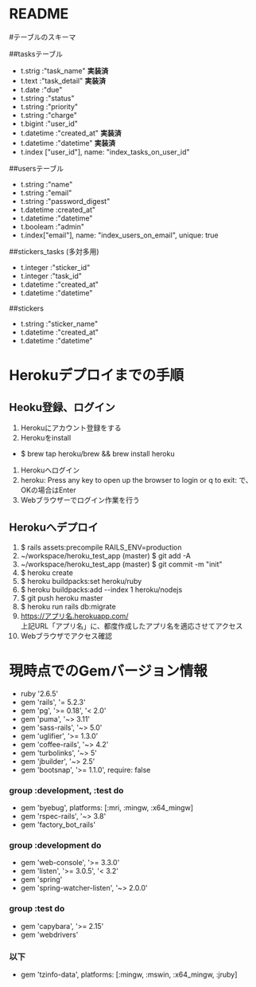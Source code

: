 # README
#テーブルのスキーマ

##tasksテーブル
  - t.strig :"task_name" **実装済**
  - t.text :"task_detail" **実装済**
  - t.date :"due"
  - t.string :"status"
  - t.string :"priority"
  - t.string :"charge"
  - t.bigint :"user_id"
  - t.datetime :"created_at" **実装済**
  - t.datetime :"datetime"  **実装済**
  - t.index ["user_id"], name: "index_tasks_on_user_id"

##usersテーブル
  - t.string :"name"
  - t.string :"email"
  - t.string :"password_digest"
  - t.datetime :created_at"
  - t.datetime :"datetime"
  - t.booleam :"admin"
  - t.index["email"], name: "index_users_on_email", unique: true

##stickers_tasks (多対多用)
  - t.integer :"sticker_id"
  - t.integer :"task_id"
  - t.datetime :"created_at"
  - t.datetime :"datetime"

##stickers
  - t.string :"sticker_name"
  - t.datetime :"created_at"
  - t.datetime :"datetime"


# Herokuデプロイまでの手順

## Heoku登録、ログイン
  1. Herokuにアカウント登録をする
  1. Herokuをinstall
   - $ brew tap heroku/brew && brew install heroku
  1. Herokuへログイン
  1. heroku: Press any key to open up the browser to login or q to exit: で、OKの場合はEnter
  1. Webブラウザーでログイン作業を行う

## Herokuへデプロイ
  1. $ rails assets:precompile RAILS_ENV=production  
  1. ~/workspace/heroku_test_app (master) $ git add -A
  1. ~/workspace/heroku_test_app (master) $ git commit -m "init"
  1. $ heroku create
  1. $ heroku buildpacks:set heroku/ruby
  1. $ heroku buildpacks:add --index 1 heroku/nodejs
  1. $ git push heroku master
  1. $ heroku run rails db:migrate
  1. https://アプリ名.herokuapp.com/  
     上記URL「アプリ名」に、都度作成したアプリ名を適応させてアクセス
  1. Webブラウザでアクセス確認

# 現時点でのGemバージョン情報
  - ruby '2.6.5'
  - gem 'rails', '= 5.2.3'
  - gem 'pg', '>= 0.18', '< 2.0'
  - gem 'puma', '~> 3.11'
  - gem 'sass-rails', '~> 5.0'
  - gem 'uglifier', '>= 1.3.0'
  - gem 'coffee-rails', '~> 4.2'
  - gem 'turbolinks', '~> 5'
  - gem 'jbuilder', '~> 2.5'
  - gem 'bootsnap', '>= 1.1.0', require: false

### group :development, :test do
  - gem 'byebug', platforms: [:mri, :mingw, :x64_mingw]
  - gem 'rspec-rails', '~> 3.8'
  - gem 'factory_bot_rails'

### group :development do
  - gem 'web-console', '>= 3.3.0'
  - gem 'listen', '>= 3.0.5', '< 3.2'
  - gem 'spring'
  - gem 'spring-watcher-listen', '~> 2.0.0'

### group :test do
  - gem 'capybara', '>= 2.15'
  - gem 'webdrivers'
### 以下  
- gem 'tzinfo-data', platforms: [:mingw, :mswin, :x64_mingw, :jruby]

